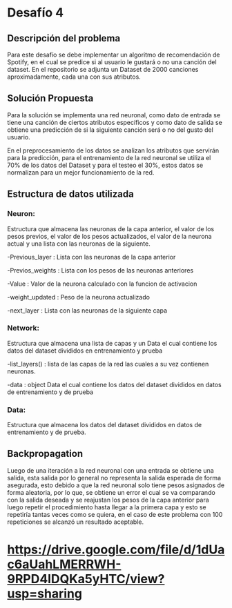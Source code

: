 # Desafío 4
## Descripción del problema
Para este desafío se debe implementar un algoritmo de recomendación de Spotify, en el cual se predice si al usuario le gustará o no una canción del dataset. En el repositorio se adjunta un Dataset de 2000 canciones aproximadamente, cada una con sus atributos. 

## Solución Propuesta
Para la solución se implementa una red neuronal, como dato de entrada se tiene una canción de ciertos atributos específicos y como dato de salida se obtiene una predicción de si la siguiente canción será o no del gusto del usuario. 

En el preprocesamiento de los datos se analizan los atributos que servirán para la predicción, para el entrenamiento de la red neuronal se utiliza el 70% de los datos del Dataset y para el testeo el 30%, estos datos se normalizan para un mejor funcionamiento de la red.

## Estructura de datos utilizada
### Neuron: 
Estructura que almacena las neuronas de la capa anterior, el valor de los pesos previos, el valor de los pesos actualizados, el valor de la neurona actual y una lista con las neuronas de la siguiente.

-Previous_layer : Lista con las neuronas de la capa anterior 

-Previos_weights : Lista con los pesos de las neuronas anteriores

-Value : Valor de la neurona calculado con la funcion de activacion 

-weight_updated : Peso de la neurona actualizado

-next_layer : Lista con las neuronas de la siguiente capa


### Network: 
Estructura que almacena una lista de capas y un Data el cual contiene los datos del dataset divididos en entrenamiento y prueba 

-list_layers() : lista de las capas de la red las cuales a su vez contienen neuronas.

-data : object Data el cual contiene los datos del dataset divididos en datos de entrenamiento y de prueba 


### Data: 
Estructura que almacena los datos del dataset divididos en datos de entrenamiento y de prueba. 

## Backpropagation

Luego de una iteración a la red neuronal con una entrada se obtiene una salida, esta salida por lo general no representa la salida esperada de forma asegurada, esto debido a que la red neuronal solo tiene pesos asignados de forma aleatoria, por lo que, se obtiene un error el cual se va comparando con la salida deseada y se reajustan los pesos de la capa anterior para luego repetir el procedimiento hasta llegar a la primera capa y esto se repetiría tantas veces como se quiera, en el caso de este problema con 100 repeticiones se alcanzó un resultado aceptable.


# https://drive.google.com/file/d/1dUac6aUahLMERRWH-9RPD4lDQKa5yHTC/view?usp=sharing

